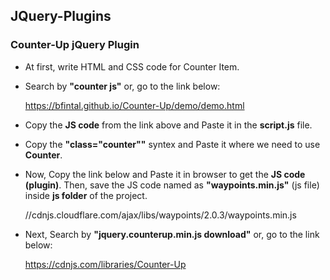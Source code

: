 ## JQuery-Plugins
### Counter-Up jQuery Plugin
- At first, write HTML and CSS code for Counter Item.
- Search by **"counter js"** or, go to the link below:

  https://bfintal.github.io/Counter-Up/demo/demo.html
- Copy the **JS code** from the link above and Paste it in the **script.js** file.
- Copy the **"class="counter""** syntex and Paste it where we need to use **Counter**.
- Now, Copy the link below and Paste it in browser to get the **JS code (plugin)**. Then, save the JS code named as **"waypoints.min.js"** (js file) inside **js folder** of the project.

  //cdnjs.cloudflare.com/ajax/libs/waypoints/2.0.3/waypoints.min.js
- Next, Search by **"jquery.counterup.min.js download"** or, go to the link below:

  https://cdnjs.com/libraries/Counter-Up

  
  
